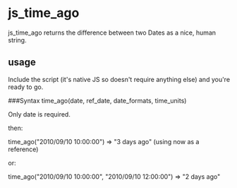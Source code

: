 js_time_ago
===========

js_time_ago returns the difference between two Dates as a nice, human string.


usage
-----

Include the script (it's native JS so doesn't require anything else) and you're ready to go.

###Syntax
  time_ago(date, ref_date, date_formats, time_units)
  
Only date is required.


then:

  time_ago("2010/09/10 10:00:00") => "3 days ago" (using now as a reference)
  
or:
  
  time_ago("2010/09/10 10:00:00", "2010/09/10 12:00:00") => "2 days ago"
  
